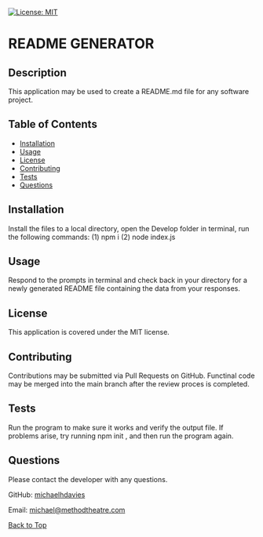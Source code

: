 [![License: MIT](https://img.shields.io/badge/License-MIT-yellow.svg)](https://opensource.org/licenses/MIT)
  
  # README GENERATOR

  ## Description 

  This application may be used to create a README.md file for any software project.

  ## Table of Contents

  - [Installation](#installation)
  - [Usage](#usage)
  - [License](#license)
  - [Contributing](#contributing)
  - [Tests](#tests)
  - [Questions](#questions)

  ## Installation

  Install the files to a local directory, open the Develop folder in terminal, run the following commands: (1) npm i (2) node index.js

  ## Usage

  Respond to the prompts in terminal and check back in your directory for a newly generated README file containing the data from your responses.

  ## License

  This application is covered under the MIT license.

  ## Contributing

  Contributions may be submitted via Pull Requests on GitHub. Functinal code may be merged into the main branch after the review proces is completed.

  ## Tests

  Run the program to make sure it works and verify the output file. If problems arise, try running  npm init  , and then run the program again.

  ## Questions
  
  Please contact the developer with any questions.

  GitHub: [michaelhdavies](github.com/michaelhdavies)

  Email: [michael@methodtheatre.com](mailto:michael@methodtheatre.com)

  [Back to Top](#description)
  
